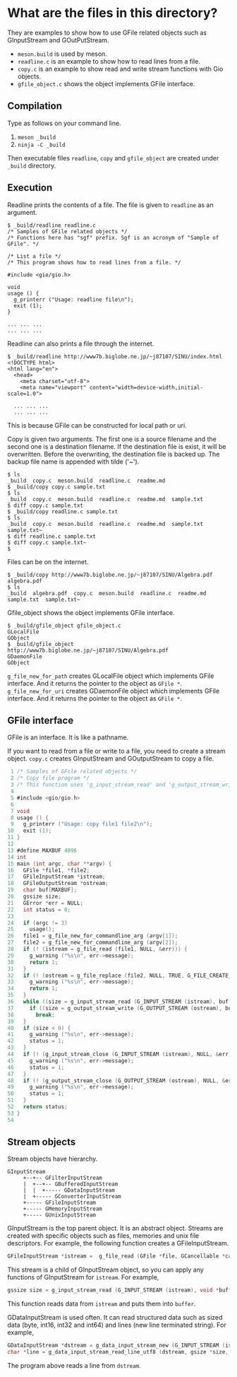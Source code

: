 # What are the files in this directory?

They are examples to show how to use GFile related objects such as GInputStream and GOutPutStream.

- `meson.build` is used by meson.
- `readline.c` is an example to show how to read lines from a file.
- `copy.c` is an example to show read and write stream functions with Gio objects.
- `gfile_object.c` shows the object implements GFile interface.

## Compilation

Type as follows on your command line.

1. `meson _build`
2. `ninja -C _build`

Then executable files `readline`, `copy` and `gfile_object` are created under `_build` directory.

## Execution

Readline prints the contents of a file.
The file is given to `readline` as an argument.

~~~
$ _build/readline readline.c
/* Samples of GFile related objects */
/* Functions here has "sgf" prefix. Sgf is an acronym of "Sample of GFile". */

/* List a file */
/* This program shows how to read lines from a file. */

#include <gio/gio.h>

void
usage () {
  g_printerr ("Usage: readline file\n");
  exit (1);
}

... ... ...
... ... ...
~~~

Readline can also prints a file through the internet.

~~~
$ _build/readline http://www7b.biglobe.ne.jp/~j87107/SINU/index.html
<!DOCTYPE html>
<html lang="en">
  <head>
    <meta charset="utf-8">
    <meta name="viewport" content="width=device-width,initial-scale=1.0">

  ... ... ...
  ... ... ...
~~~

This is because GFile can be constructed for local path or uri.

Copy is given two arguments.
The first one is a source filename and the second one is a destination filename.
If the destination file is exist, it will be overwritten.
Before the overwriting, the destination file is backed up.
The backup file name is appended with tilde ('~').

~~~
$ ls
_build  copy.c  meson.build  readline.c  readme.md
$ _build/copy copy.c sample.txt
$ ls
_build  copy.c  meson.build  readline.c  readme.md  sample.txt
$ diff copy.c sample.txt
$ _build/copy readline.c sample.txt
$ ls
_build  copy.c  meson.build  readline.c  readme.md  sample.txt  sample.txt~
$ diff readline.c sample.txt
$ diff copy.c sample.txt~
$
~~~

Files can be on the internet.

~~~
$ _build/copy http://www7b.biglobe.ne.jp/~j87107/SINU/Algebra.pdf algebra.pdf
$ ls
_build  algebra.pdf  copy.c  meson.build  readline.c  readme.md  sample.txt  sample.txt~
~~~

Gfile_object shows the object implements GFile interface.

~~~
$ _build/gfile_object gfile_object.c
GLocalFile
GObject
$ _build/gfile_object http://www7b.biglobe.ne.jp/~j87107/SINU/Algebra.pdf
GDaemonFile
GObject
~~~

`g_file_new_for_path` creates GLocalFile object which implements GFile interface.
And it returns the pointer to the object as `GFile *`.
`g_file_new_for_uri`  creates GDaemonFile object which implements GFile interface.
And it returns the pointer to the object as `GFile *`.

## GFile interface

GFile is an interface.
It is like a pathname.

If you want to read from a file or write to a file, you need to create a stream object.
`copy.c` creates GInputStream and GOutputStream to copy a file.

~~~C
 1 /* Samples of GFile related objects */
 2 /* Copy file program */
 3 /* This function uses 'g_input_stream_read' and 'g_output_stream_write'. */
 4 
 5 #include <gio/gio.h>
 6 
 7 void
 8 usage () {
 9   g_printerr ("Usage: copy file1 file2\n");
10   exit (1);
11 }
12 
13 #define MAXBUF 4096
14 int
15 main (int argc, char **argv) {
16   GFile *file1, *file2;
17   GFileInputStream *istream;
18   GFileOutputStream *ostream;
19   char buf[MAXBUF];
20   gssize size;
21   GError *err = NULL;
22   int status = 0;
23 
24   if (argc != 3)
25     usage();
26   file1 = g_file_new_for_commandline_arg (argv[1]);
27   file2 = g_file_new_for_commandline_arg (argv[2]);
28   if (! (istream = g_file_read (file1, NULL, &err))) {
29     g_warning ("%s\n", err->message);
30     return 1;
31   }
32   if (! (ostream = g_file_replace (file2, NULL, TRUE, G_FILE_CREATE_NONE, NULL, &err))) {
33     g_warning ("%s\n", err->message);
34     return 1;
35   }
36   while ((size = g_input_stream_read (G_INPUT_STREAM (istream), buf, MAXBUF, NULL, &err)) > 0) {
37     if ((size = g_output_stream_write (G_OUTPUT_STREAM (ostream), buf, (gsize) size, NULL, &err)) < 0)
38       break;
39   }
40   if (size < 0) {
41     g_warning ("%s\n", err->message);
42     status = 1;
43   }
44   if (! (g_input_stream_close (G_INPUT_STREAM (istream), NULL, &err))) {
45     g_warning ("%s\n", err->message);
46     status = 1;
47   }
48   if (! (g_output_stream_close (G_OUTPUT_STREAM (ostream), NULL, &err))) {
49     g_warning ("%s\n", err->message);
50     status = 1;
51   }
52   return status;
53 }
54 
~~~

## Stream objects

Stream objects have hierarchy.

~~~
GInputStream
     +--+-- GFilterInputStream
     |  +--+-- GBufferedInputStream
     |  |  +----- GDataInputStream
     |  +----- GConverterInputStream
     +----- GFileInputStream
     +----- GMemoryInputStream
     +----- GUnixInputStream
~~~

GInputStream is the top parent object.
It is an abstract object.
Streams are created with specific objects such as files, memories and unix file descriptors.
For example, the following function creates a GFileInputStream.

~~~C
GFileInputStream *istream =  g_file_read (GFile *file, GCancellable *cancellable, GError **error);
~~~

This stream is a child of GInputStream object, so you can apply any functions of GInputStream for `istream`.
For example,

~~~C
gssize size = g_input_stream_read (G_INPUT_STREAM (istream), void *buffer, gsize count, GCancellable *cancellable, GError **error);
~~~

This function reads data from `istream` and puts them into `buffer`.

GDataInputStream is used often.
It can read structured data such as sized data (byte, int16, int32 and int64) and lines (new line terminated string).
For example, 

~~~C
GDataInputStream *dstream = g_data_input_stream_new (G_INPUT_STREAM (istream));
char *line = g_data_input_stream_read_line_utf8 (dstream, gsize *size, GCancellable *cancellable, GError **error);
~~~

The program above reads a line from `dstream`.

